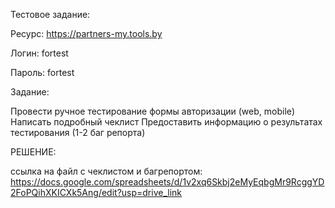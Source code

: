 Тестовое задание:

Pесурс: https://partners-my.tools.by

Логин: fortest

Пароль: fortest

Задание:

Провести ручное тестирование формы авторизации (web, mobile)
Написать подробный чеклист
Предоставить информацию о результатах тестирования (1-2 баг репорта)

РЕШЕНИЕ:

ссылка на файл с чеклистом и багрепортом: https://docs.google.com/spreadsheets/d/1v2xq6Skbj2eMyEqbgMr9RcggYD2FoPQihXKICXk5Ang/edit?usp=drive_link
